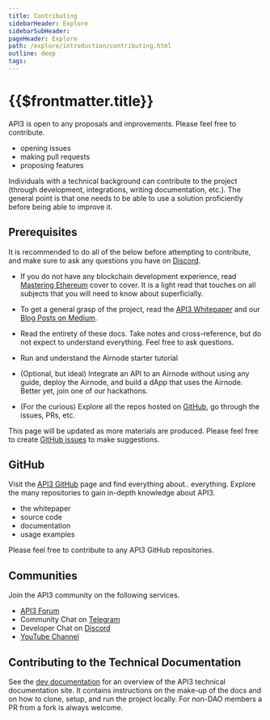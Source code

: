 ```yaml
---
title: Contributing
sidebarHeader: Explore
sidebarSubHeader:
pageHeader: Explore
path: /explore/introduction/contributing.html
outline: deep
tags:
---
```


<PageHeader/>

<SearchHighlight/>

# {{$frontmatter.title}}

API3 is open to any proposals and improvements. Please feel free to contribute.

- opening issues
- making pull requests
- proposing features

Individuals with a technical background can contribute to the project (through
development, integrations, writing documentation, etc.). The general point is
that one needs to be able to use a solution proficiently before being able to
improve it.

## Prerequisites

It is recommended to do all of the below before attempting to contribute, and
make sure to ask any questions you have on
[Discord<ExternalLinkImage/>](https://discord.gg/qnRrcfnm5W).

- If you do not have any blockchain development experience, read
  [Mastering Ethereum<ExternalLinkImage/>](https://github.com/ethereumbook/ethereumbook)
  cover to cover. It is a light read that touches on all subjects that you will
  need to know about superficially.

- To get a general grasp of the project, read the
  <a href="/api3-whitepaper-v1.0.3.pdf" target="_api3-whitepaper">API3<ExternalLinkImage/>
  Whitepaper</a> and our
  [Blog Posts on Medium<ExternalLinkImage/>](https://medium.com/api3).

- Read the entirety of these docs. Take notes and cross-reference, but do not
  expect to understand everything. Feel free to ask questions.

- Run and understand the Airnode starter tutorial

- (Optional, but ideal) Integrate an API to an Airnode without using any guide,
  deploy the Airnode, and build a dApp that uses the Airnode. Better yet, join
  one of our hackathons.

- (For the curious) Explore all the repos hosted on
  [GitHub<ExternalLinkImage/>](https://github.com/api3dao), go through the
  issues, PRs, etc.

This page will be updated as more materials are produced. Please feel free to
create
[GitHub issues<ExternalLinkImage/>](https://github.com/api3dao/vitepress-docs/issues)
to make suggestions.

## GitHub

Visit the [API3 GitHub<externalLinkImage/>](https://github.com/api3dao) page and
find everything about.. everything. Explore the many repositories to gain
in-depth knowledge about API3.

- the whitepaper
- source code
- documentation
- usage examples

Please feel free to contribute to any API3 GitHub repositories.

## Communities

Join the API3 community on the following services.

- [API3 Forum<ExternalLinkImage/>](https://forum.api3.org/)
- Community Chat on [Telegram<ExternalLinkImage/>](https://t.me/API3DAO)
- Developer Chat on [Discord<ExternalLinkImage/>](https://discord.gg/qnRrcfnm5W)
- [YouTube Channel<ExternalLinkImage/>](https://www.youtube.com/channel/UCCpUthOhahxjdeX9T7t7nJQ)

## Contributing to the Technical Documentation

See the [dev documentation](/dev/) for an overview of the API3 technical
documentation site. It contains instructions on the make-up of the docs and on
how to clone, setup, and run the project locally. For non-DAO members a PR from
a fork is always welcome.
